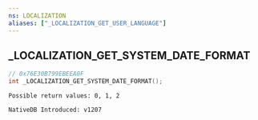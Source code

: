 ```yaml
---
ns: LOCALIZATION
aliases: ["_LOCALIZATION_GET_USER_LANGUAGE"]
---
```

## _LOCALIZATION_GET_SYSTEM_DATE_FORMAT

```c
// 0x76E30B799EBEEA0F
int _LOCALIZATION_GET_SYSTEM_DATE_FORMAT();
```

```
Possible return values: 0, 1, 2

NativeDB Introduced: v1207
```

